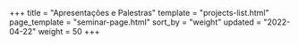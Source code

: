 +++
title = "Apresentações e Palestras"
template = "projects-list.html"
page_template = "seminar-page.html"
sort_by = "weight"
updated = "2022-04-22"
weight = 50
+++
